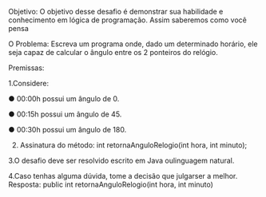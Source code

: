 Objetivo: O objetivo desse desafio é demonstrar sua habilidade e conhecimento em lógica
de programação. Assim saberemos como você pensa

O Problema: Escreva um programa onde, dado um determinado horário, ele seja capaz de
calcular o ângulo entre os 2 ponteiros do relógio.

Premissas:

1.Considere:

● 00:00h possui um ângulo de 0.

● 00:15h possui um ângulo de 45.

● 00:30h possui um ângulo de 180.


2. Assinatura do método:
int retornaAnguloRelogio(int hora, int minuto);

3.O desafio deve ser resolvido escrito em Java oulinguagem natural.

4.Caso tenhas alguma dúvida, tome a decisão que julgarser a melhor.
Resposta: public int retornaAnguloRelogio(int hora, int minuto) 
